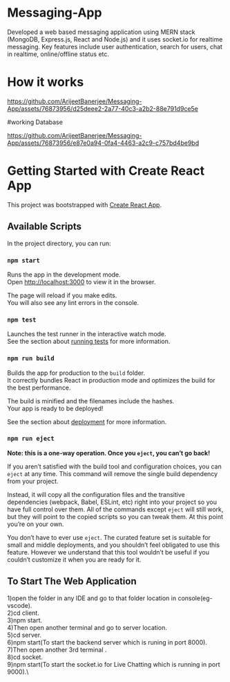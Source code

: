# Messaging-App
Developed a web based messaging application using MERN stack (MongoDB, Express.js, React and Node.js) and it uses socket.io for realtime messaging. Key features include user authentication, search for users, chat in realtime, online/offline status etc.

# How it works

https://github.com/ArijeetBanerjee/Messaging-App/assets/76873956/d25deee2-2a77-40c3-a2b2-88e791d9ce5e

#working Database

https://github.com/ArijeetBanerjee/Messaging-App/assets/76873956/e87e0a94-0fa4-4463-a2c9-c757bd4be9bd








# Getting Started with Create React App

This project was bootstrapped with [Create React App](https://github.com/facebook/create-react-app).

## Available Scripts

In the project directory, you can run:

### `npm start`

Runs the app in the development mode.\
Open [http://localhost:3000](http://localhost:3000) to view it in the browser.

The page will reload if you make edits.\
You will also see any lint errors in the console.

### `npm test`

Launches the test runner in the interactive watch mode.\
See the section about [running tests](https://facebook.github.io/create-react-app/docs/running-tests) for more information.

### `npm run build`

Builds the app for production to the `build` folder.\
It correctly bundles React in production mode and optimizes the build for the best performance.

The build is minified and the filenames include the hashes.\
Your app is ready to be deployed!

See the section about [deployment](https://facebook.github.io/create-react-app/docs/deployment) for more information.

### `npm run eject`

**Note: this is a one-way operation. Once you `eject`, you can’t go back!**

If you aren’t satisfied with the build tool and configuration choices, you can `eject` at any time. This command will remove the single build dependency from your project.

Instead, it will copy all the configuration files and the transitive dependencies (webpack, Babel, ESLint, etc) right into your project so you have full control over them. All of the commands except `eject` will still work, but they will point to the copied scripts so you can tweak them. At this point you’re on your own.

You don’t have to ever use `eject`. The curated feature set is suitable for small and middle deployments, and you shouldn’t feel obligated to use this feature. However we understand that this tool wouldn’t be useful if you couldn’t customize it when you are ready for it.

## To Start The Web Application
1)open the folder in any IDE and go to that folder location in console(eg-vscode).\
2)cd client.\
3)npm start.\
4)Then open another terminal and go to server location.\
5)cd server.\
6)npm start(To start the backend server which is runing in port 8000).\
7)Then open another 3rd terminal .\
8)cd socket.\
9)npm start(To start the socket.io for Live Chatting which is running in port 9000).\

